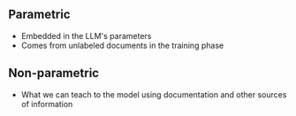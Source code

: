 ## Parametric
- Embedded in the LLM's parameters
- Comes from unlabeled documents in the training phase
## Non-parametric
* What we can teach to the model using documentation and other sources of information